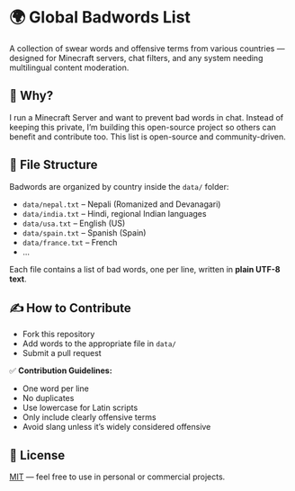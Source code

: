# 🌍 Global Badwords List

A collection of swear words and offensive terms from various countries — designed for Minecraft servers, chat filters, and any system needing multilingual content moderation.

## 📌 Why?

I run a Minecraft Server and want to prevent bad words in chat. Instead of keeping this private, I’m building this open-source project so others can benefit and contribute too. This list is open-source and community-driven.

## 📂 File Structure

Badwords are organized by country inside the `data/` folder:

- `data/nepal.txt` – Nepali (Romanized and Devanagari)
- `data/india.txt` – Hindi, regional Indian languages
- `data/usa.txt` – English (US)
- `data/spain.txt` – Spanish (Spain)
- `data/france.txt` – French
- ...

Each file contains a list of bad words, one per line, written in **plain UTF-8 text**.

## ✍️ How to Contribute

- Fork this repository
- Add words to the appropriate file in `data/`
- Submit a pull request

✅ **Contribution Guidelines:**
- One word per line
- No duplicates
- Use lowercase for Latin scripts
- Only include clearly offensive terms
- Avoid slang unless it’s widely considered offensive

## 📜 License

[MIT](LICENSE) — feel free to use in personal or commercial projects.
